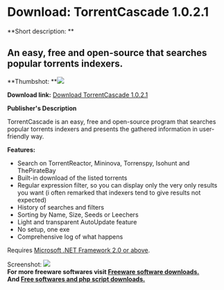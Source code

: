 # Download: TorrentCascade 1.0.2.1

**Short description: **

## An easy, free and open-source that searches popular torrents indexers.

  
**Thumbshot: **![](http://www.freewarefiles.com/screenshot/torrentcascade_md.gif)   
  
**Download link:** [Download TorrentCascade 1.0.2.1](http://freesoftwares.boysofts.com/TorrentCascade_program_20491.html)  
  

**Publisher's Description**  
  

TorrentCascade is an easy, free and open-source program that searches popular
torrents indexers and presents the gathered information in user-friendly way.

**Features:**

  * Search on TorrentReactor, Mininova, Torrenspy, Isohunt and ThePirateBay 
  * Built-in download of the listed torrents 
  * Regular expression filter, so you can display only the very only results you want (i often remarked that indexers tend to give results not expected) 
  * History of searches and filters 
  * Sorting by Name, Size, Seeds or Leechers 
  * Light and transparent AutoUpdate feature 
  * No setup, one exe 
  * Comprehensive log of what happens 

Requires [Microsoft .NET Framework 2.0 or
above](http://www.freewarefiles.com/program_10_108_16026.html).

  
  
Screenshot: ![](http://www.freewarefiles.com/screenshot/torrentcascade.gif)  
**For more freeware softwares visit [Freeware software downloads.](http://freesoftwares.boysofts.com/)**   
**And [Free softwares and php script downloads.](http://www.boysofts.com/)**


